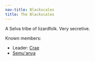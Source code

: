 ```yaml
---
nav-title: Blackscales
title: The Blackscales
---
```


A Selva tribe of lizardfolk. Very secretive.

Known members:
* Leader: [Crae](../dossiers/crae)
* [Semu'anya](../dossiers/semuanya)
